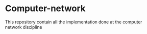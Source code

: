 # Computer-network
This repository contain all the implementation done at the computer network discipline
